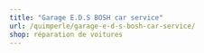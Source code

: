 ```yaml
---
title: "Garage E.D.S BOSH car service"
url: /quimperle/garage-e-d-s-bosh-car-service/
shop: réparation de voitures
---
```


